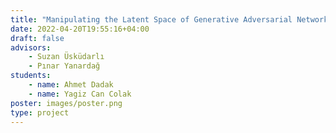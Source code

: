 ```yaml
---
title: "Manipulating the Latent Space of Generative Adversarial Networks"
date: 2022-04-20T19:55:16+04:00
draft: false
advisors: 
    - Suzan Üsküdarlı
    - Pınar Yanardağ
students: 
    - name: Ahmet Dadak
    - name: Yagiz Can Colak
poster: images/poster.png
type: project
---
```


